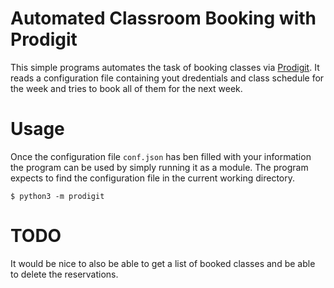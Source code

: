 # Automated Classroom Booking with Prodigit

This simple programs automates the task of booking classes via
[Prodigit](https://prodigit.uniroma1.it). It reads a configuration file
containing yout dredentials and class schedule for the week and tries to book
all of them for the next week.

# Usage

Once the configuration file `conf.json` has ben filled with your information the
program can be used by simply running it as a module. The program expects to
find the configuration file in the current working directory.

```
$ python3 -m prodigit
```

# TODO

It would be nice to also be able to get a list of booked classes and be able to
delete the reservations.
